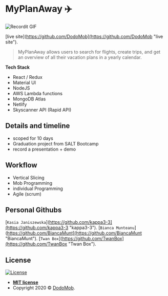 # MyPlanAway :airplane:

![Recordit GIF](https://thumbs.gfycat.com/DampFirmBorderterrier-size_restricted.gif)

[live site](https://github.com/DodoMob](https://github.com/DodoMob "live site").

> MyPlanAway allows users to search for flights, create  trips, 
> and get an overview of all their vacation plans in a yearly calendar.

**Tech Stack**

- React / Redux
- Material UI
- NodeJS
- AWS Lambda functions
- MongoDB Atlas
- Netlify
- Skyscanner API (Rapid API)

## Details and timeline

- scoped for 10 days
- Graduation project from SALT Bootcamp
- record a presentation + demo 


## Workflow

- Vertical Slicing
- Mob Programming 
- individual Programming
- Agile (scrum)



## Personal Githubs

[`Kasia Janiszewska`](https://github.com/kappa3-3](https://github.com/kappa3-3 "kappa3-3").
[`Bianca Munteanu`](https://github.com/BiancaMunt](https://github.com/BiancaMunt "BiancaMunt").
[`Twan Box`](https://github.com/TwanBox](https://github.com/TwanBox "Twan Box").


## License

[![License](http://img.shields.io/:license-mit-blue.svg?style=flat-square)](http://badges.mit-license.org)

- **[MIT license](http://opensource.org/licenses/mit-license.php)**
- Copyright 2020 © <a href="[https://github.com/DodoMob](https://github.com/DodoMob)" target="_blank">DodoMob</a>.

